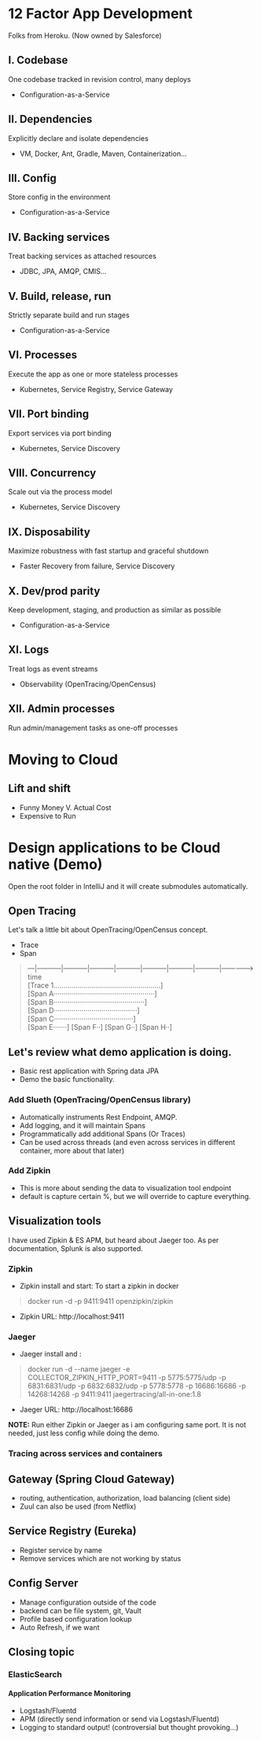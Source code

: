 # 12 Factor App Development
Folks from Heroku. (Now owned by Salesforce)
## I. Codebase
One codebase tracked in revision control, many deploys
* Configuration-as-a-Service
## II. Dependencies
Explicitly declare and isolate dependencies
* VM, Docker, Ant, Gradle, Maven, Containerization...
## III. Config
Store config in the environment
* Configuration-as-a-Service
## IV. Backing services
Treat backing services as attached resources
* JDBC, JPA, AMQP, CMIS...
## V. Build, release, run
Strictly separate build and run stages
* Configuration-as-a-Service
## VI. Processes
Execute the app as one or more stateless processes
* Kubernetes, Service Registry, Service Gateway
## VII. Port binding
Export services via port binding
* Kubernetes, Service Discovery
## VIII. Concurrency
Scale out via the process model
* Kubernetes, Service Discovery
## IX. Disposability
Maximize robustness with fast startup and graceful shutdown
* Faster Recovery from failure, Service Discovery
## X. Dev/prod parity
Keep development, staging, and production as similar as possible
* Configuration-as-a-Service
## XI. Logs
Treat logs as event streams
* Observability (OpenTracing/OpenCensus)
## XII. Admin processes
Run admin/management tasks as one-off processes

# Moving to Cloud
## Lift and shift
* Funny Money V. Actual Cost
* Expensive to Run

# Design applications to be Cloud native (Demo)

Open the root folder in IntelliJ and it will create submodules automatically.

## Open Tracing

Let's talk a little bit about OpenTracing/OpenCensus concept.
* Trace
* Span

>––|–––––––|–––––––|–––––––|–––––––|–––––––|–––––––|–––––––|–––––––> time\
> [Trace 1......................................................]\
> [Span A···················································]\
>   [Span B··············································]\
>      [Span D··········································]\
>    [Span C········································]\
>         [Span E·······]        [Span F··] [Span G··] [Span H··]

## Let's review what demo application is doing.
* Basic rest application with Spring data JPA
* Demo the basic functionality. 

### Add Slueth (OpenTracing/OpenCensus library)
* Automatically instruments Rest Endpoint, AMQP.
* Add logging, and it will maintain Spans
* Programmatically add additional Spans (Or Traces)
* Can be used across threads (and even across services in different container, more about that later)

### Add Zipkin
* This is more about sending the data to visualization tool endpoint
* default is capture certain %, but we will override to capture everything.

## Visualization tools
I have used Zipkin & ES APM, but heard about Jaeger too. As per documentation, Splunk is also supported.

### Zipkin
* Zipkin install and start: To start a zipkin in docker
> docker run -d -p 9411:9411 openzipkin/zipkin
* Zipkin URL: http://localhost:9411

### Jaeger
* Jaeger install and : 
> docker run -d --name jaeger -e COLLECTOR_ZIPKIN_HTTP_PORT=9411 -p 5775:5775/udp -p 6831:6831/udp -p 6832:6832/udp -p 5778:5778 -p 16686:16686 -p 14268:14268 -p 9411:9411 jaegertracing/all-in-one:1.8
* Jaeger URL: http://localhost:16686 

**NOTE:** Run either Zipkin or Jaeger as i am configuring same port. It is not needed, just less config while doing the demo.

### Tracing across services and containers

## Gateway (Spring Cloud Gateway)
* routing, authentication, authorization, load balancing (client side)
* Zuul can also be used (from Netflix)

## Service Registry (Eureka)
* Register service by name
* Remove services which are not working by status

## Config Server
* Manage configuration outside of the code
* backend can be file system, git, Vault
* Profile based configuration lookup
* Auto Refresh, if we want

## Closing topic
### ElasticSearch
#### Application Performance Monitoring
* Logstash/Fluentd
* APM (directly send information or send via Logstash/Fluentd)
* Logging to standard output! (controversial but thought provoking...)

